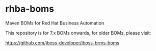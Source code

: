 # rhba-boms
Maven BOMs for Red Hat Business Automation

This repository is for 7.x BOMs onwards, for older BOMs, please visit:

https://github.com/jboss-developer/jboss-brms-boms
